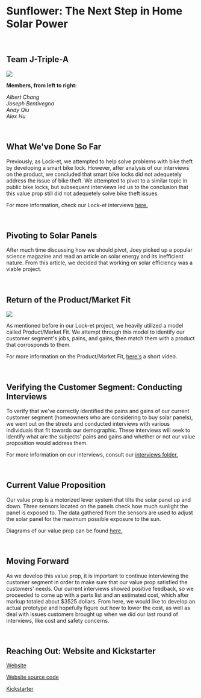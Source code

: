 <body>

<h1>Sunflower: The Next Step in Home Solar Power</h1>
<br>

<h2>Team J-Triple-A</h2>

<img src="http://i.imgur.com/v2Tkvcc.jpg">
<br>

<b>Members, from left to right:</b>

 <i>Albert Chang</i> </li>
 <br>
 <i>Joseph Bentivegna</i> </li> 
 <br>
 <i>Andy Qiu</i> </li>
 <br>
 <i>Alex Hu</i> </li>
 <br>

<br>

<h2>What We've Done So Far</h2>

<p>Previously, as Lock-et, we attempted to help solve problems with
bike theft by developing a smart bike lock. However, after analysis of
our interviews on the product, we concluded that smart bike locks did not
adequetely address the issue of bike theft. We attempted to pivot to a
similar topic in public bike locks, but subsequent interviews led us to
the conclusion that this value prop still did not adequetely solve bike theft
issues.</p>

<p>For more information, check our Lock-et interviews <a href="https://github.com/Enigmamemory/Sunflower/tree/master/Previous%20Inerviews%20(Locket)" target="_blank">here.</a></p>
<br>

<h2>Pivoting to Solar Panels</h2>

<p>After much time discussing how we should pivot,
Joey picked up a popular science magazine and read an article on solar energy
and its inefficient nature. From this article, we decided that working on solar
efficiency was a viable project.</p>
<br>

<h2>Return of the Product/Market Fit</h2>

<img src="http://i.imgur.com/2J9OAq9.png">
<br>

<p>As mentioned before in our Lock-et project, we heavily utilized a 
model called Product/Market Fit. We attempt through this model to identify 
our customer segment's jobs, pains, and gains, then match them with a product 
that corrosponds to them.</p>

<p>For more information on the Product/Market Fit, <a href="https://www.youtube.com/watch?v=sSDvwQiPtgc" target="_blank">here's</a> a short video.</p>
<br>

<h2>Verifying the Customer Segment: Conducting Interviews</h2>

<p>To verify that we've correctly identified the pains and gains of our current 
customer segment (homeowners who are considering to buy solar panels),
we went out on the streets and conducted interviews with 
various individuals that fit towards our demographic. These interviews will 
seek to identify what are the subjects' pains and gains and whether or not 
our value proposition would address them.</p>

<p>For more information on our interviews, consult our <a href="https://github.com/Enigmamemory/Sunflower/tree/master/Interviews%20for%20Sunflower" target="_blank">interviews folder.</a></p>
<br>

<h2>Current Value Proposition</h2>

<p>Our value prop is a motorized lever system that tilts the solar panel up and down.
Three sensors located on the panels check how much sunlight the panel is exposed to. The
data gathered from the sensors are used to adjust the solar panel for the maximum
possible exposure to the sun.</p>

<p>Diagrams of our value prop can be found <a href="https://github.com/Enigmamemory/Sunflower/tree/master/Solar%20Panel%20System%20Pictures" target="_blank">here.</a></p>
<br>

<h2>Moving Forward</h2>

<p>As we develop this value prop, it is important to continue interviewing the customer
segment in order to make sure that our value prop satisfied the customers' needs.
Our current interviews showed positive feedback, so we proceeded to come up with a parts
list and an estimated cost, which after markup totaled about $3525 dollars. From here,
we would like to develop an actual prototype and hopefully figure out how to lower the
cost, as well as deal with issues customers brought up when we did our last round of
interviews, like cost and safety concerns.</p>
<br>

<h2>Reaching Out: Website and Kickstarter</h2>

<p><a href="http://enigmamemory.github.io/Sunflower/" target="_blank">Website</a></p>

<p><a href="https://github.com/Enigmamemory/Sunflower/tree/gh-pages" target="_blank">Website source code</a></p>

<p><a href="https://www.kickstarter.com/projects/930445097/1354541747?token=ab1a9e40" target="_blank">Kickstarter</a></p>

</body>